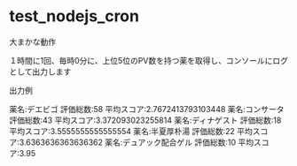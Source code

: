 # test_nodejs_cron

大まかな動作

１時間に1回、毎時0分に、上位5位のPV数を持つ薬を取得し、コンソールにログとして出力します

出力例

薬名:デエビゴ 評価総数:58 平均スコア:2.7672413793103448
薬名:コンサータ 評価総数:43 平均スコア:3.372093023255814
薬名:ディナゲスト 評価総数:18 平均スコア:3.5555555555555554
薬名:半夏厚朴湯 評価総数:22 平均スコア:3.6363636363636362
薬名:デュアック配合ゲル 評価総数:10 平均スコア:3.95

